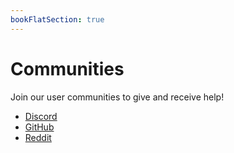 ```yaml
---
bookFlatSection: true
---
```


# Communities

Join our user communities to give and receive help!

- [Discord](https://discord.gg/UzgYbYggDJ) 
- [GitHub](https://github.com/candiddev/homechart)
- [Reddit](https://reddit.com/r/homechart/)
